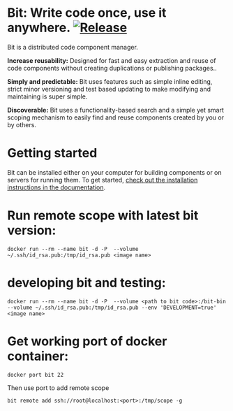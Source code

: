 Bit: Write code once, use it anywhere. [![Release](https://circleci.com/gh/teambit/bit/tree/master.svg?style=shield&circle-token=d9fc5b19b90fb7e0655d941a5d7f21b61174c4e7)](https://bitsrc.io)
============================

Bit is a distributed code component manager.

**Increase reusability:** Designed for fast and easy extraction and reuse of code
components without creating duplications or publishing packages..

**Simply and predictable:** Bit uses features such as simple inline editing,
strict minor versioning and test based updating to make modifying and maintaining
is super simple.

**Discoverable:** Bit uses a functionality-based search and a simple yet smart
scoping mechanism to easily find and reuse components created by you or by others.



Getting started
===============

Bit can be installed either on your computer for building components or
on servers for running them. To get started, [check out the installation
instructions in the
documentation](https://teambit.github.io/bit/installation.html).


Run remote scope with latest bit version:
=================================

    docker run --rm --name bit -d -P  --volume ~/.ssh/id_rsa.pub:/tmp/id_rsa.pub <image name>


developing bit and testing:
===========================

    docker run --rm --name bit -d -P  --volume <path to bit code>:/bit-bin  --volume ~/.ssh/id_rsa.pub:/tmp/id_rsa.pub --env 'DEVELOPMENT=true'  <image name>


Get working port of docker container:
=====================================
    docker port bit 22

Then use port to add remote scope

    bit remote add ssh://root@localhost:<port>:/tmp/scope -g
      
    
